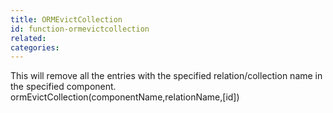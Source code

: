 ```yaml
---
title: ORMEvictCollection
id: function-ormevictcollection
related:
categories:
---
```


This will remove all the entries with the specified relation/collection name in the specified component.
ormEvictCollection(componentName,relationName,[id])